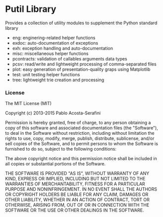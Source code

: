# Putil Library #

Provides a collection of utility modules to supplement the Python standard library

* eng: enginering-related helper functions
* exdoc: auto-documentation of exceptions
* exh: exception handling and auto-documentation
* misc: miscellaneous helper functions
* pcontracts: validation of callables arguments data types
* pcsv: read/write and lightweight processing of comma-separated files
* plot: easy generation of presentation-quality graps using Matplotlib
* test: unit testing helper functions
* tree: lightweight trie creation and processing

### License ###

The MIT License (MIT)

Copyright (c) 2013-2015 Pablo Acosta-Serafini

Permission is hereby granted, free of charge, to any person obtaining a copy
of this software and associated documentation files (the "Software"), to deal
in the Software without restriction, including without limitation the rights
to use, copy, modify, merge, publish, distribute, sublicense, and/or sell
copies of the Software, and to permit persons to whom the Software is
furnished to do so, subject to the following conditions:

The above copyright notice and this permission notice shall be included in all
copies or substantial portions of the Software.

THE SOFTWARE IS PROVIDED "AS IS", WITHOUT WARRANTY OF ANY KIND, EXPRESS OR
IMPLIED, INCLUDING BUT NOT LIMITED TO THE WARRANTIES OF MERCHANTABILITY,
FITNESS FOR A PARTICULAR PURPOSE AND NONINFRINGEMENT. IN NO EVENT SHALL THE
AUTHORS OR COPYRIGHT HOLDERS BE LIABLE FOR ANY CLAIM, DAMAGES OR OTHER
LIABILITY, WHETHER IN AN ACTION OF CONTRACT, TORT OR OTHERWISE, ARISING FROM,
OUT OF OR IN CONNECTION WITH THE SOFTWARE OR THE USE OR OTHER DEALINGS IN THE
SOFTWARE.